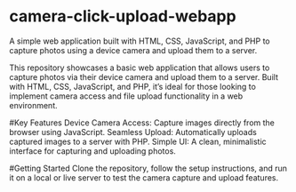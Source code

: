 # camera-click-upload-webapp
A simple web application built with HTML, CSS, JavaScript, and PHP to capture photos using a device camera and upload them to a server.

This repository showcases a basic web application that allows users to capture photos via their device camera and upload them to a server. Built with HTML, CSS, JavaScript, and PHP, it’s ideal for those looking to implement camera access and file upload functionality in a web environment.

#Key Features
Device Camera Access: Capture images directly from the browser using JavaScript.
Seamless Upload: Automatically uploads captured images to a server with PHP.
Simple UI: A clean, minimalistic interface for capturing and uploading photos.

#Getting Started
Clone the repository, follow the setup instructions, and run it on a local or live server to test the camera capture and upload features.
